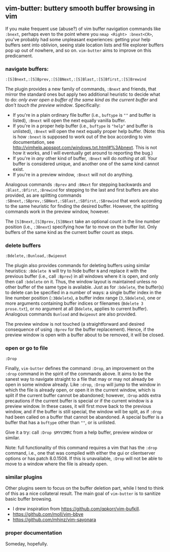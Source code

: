## vim-butter: buttery smooth buffer browsing in vim

If you make frequent use (abuse?) of vim buffer navigation commands like `:bnext`,
perhaps even to the point where you `nmap <Right> :bnext<CR>`, you've probably had some
unpleasant experiences: getting your help buffers sent into oblivion, seeing stale
location lists and file explorer buffers pop up out of nowhere, and so on. `vim-butter`
aims to improve on this predicament.

### navigate buffers:
`:[S]Bnext,:[S]Bprev,:[S]BNext,:[S]Blast,:[S]Bfirst,:[S]Brewind`

The plugin provides a new family of commands, `:Bnext` and friends, that mirror the
standard ones but apply two additional heuristic to decide what to do: _only ever open
a buffer of the same kind as the current buffer_ and _don't touch the preview window_.
Specifically:
* If you're in a plain ordinary file buffer (i.e., `buftype` is `""` and buffer is
  listed), `:Bnext` will open the next equally vanilla buffer.
* If you're in a proper help buffer (i.e., `buftype` is `"help"` and  buffer is
  unlisted), `:Bnext` will open the next equally proper help buffer. (Note: this is how
  `:bnext` is supposed to work out of the box according to vim documentation, see
  http://vimhelp.appspot.com/windows.txt.html#%3Abnext. This is not how it works, and
  I will eventually get around to reporting the bug.)
* If you're in _any_ other kind of buffer, `:Bnext` will do _nothing at all_. Your
  buffer is considered unique, and another one of the same kind cannot exist.
* If you're in a preview window, `:Bnext` will not do anything.

Analogous commands `:Bprev` and `:BNext` for stepping backwards and
`:Blast,:Bfirst,:Brewind` for stepping to the last and first buffers are also provided,
as are splitting commands `:SBnext,:SBprev,:SBNext,:SBlast,:SBfirst,:SBrewind` that work
according to the same heuristic for finding the desired buffer. However, the splitting
commands work in the preview window, however.

The `[S]Bnext,[S]Bprev,[S]BNext` take an optional count in the line number position
(i.e., `:3Bnext`) specifying how far to move on the buffer list. Only buffers of the
same kind as the current buffer count as steps.

### delete buffers
`:Bdelete,:Bunload,:Bwipeout`

The plugin also provides commands for deleting buffers using similar heuristics:
`:Bdelete N` will try to hide buffer `N` and replace it with the previous buffer (i.e.,
call `:Bprev`) in all windows where it is open, and only then call `:bdelete` on it.
Thus, the window layout is maintained unless no other buffer of the same type is
available. Just as for `:bdelete`, the buffer(s) to delete can be specified in a number
of ways: a single buffer index in the line number position (`:3Bdelete`), a buffer index
range (`3,5Bdelete`), one or more arguments containing buffer indices or filenames
(`Bdelete 3 prose.txt`), or no argument at all (`Bdelete`, applies to current buffer).
Analogous commands `Bunload` and `Bwipeout` are also provided.

The preview window is not touched (a straightforward and desired consequence of using
`:Bprev` for the buffer replacement). Hence, if the preview window is open with a buffer
about to be removed, it will be closed.

### open or go to file
`:Drop`

Finally, `vim-butter` defines the command `:Drop`, an improvement on the `:drop` command
in the spirit of the commands above. It aims to be the sanest way to navigate straight
to a file that may or may not already be open in some window already. Like `:drop`,
`:Drop` will jump to the window in which the file is already open, or open it in the
current window, which is split if the current buffer cannot be abandoned; however,
`:Drop` adds extra precautions if the current buffer is special or if the current window
is a preview window. In these cases, it will first move back to the previous window, and
if the buffer is still special, the window will be split, as if `:drop` had been called
on a buffer that cannot be abandoned. A special buffer is a buffer that has a `buftype`
other than `""`, or is unlisted.

Give it a try: call `:Drop $MYVIMRC` from a help buffer, preview window or similar.

Note: full functionality of this command requires a vim that has the `:drop` command,
i.e., one that was compiled with either the gui or clientserver options or has patch
8.0.1508. If this is unavailable, `:Drop` will not be able to move to a window where the
file is already open.

### similar plugins

Other plugins seem to focus on the buffer deletion part, while I tend to think of this
as a nice collateral result. The main goal of `vim-butter` is to sanitize basic buffer
browsing.

* I drew inspiration from https://github.com/qpkorr/vim-bufkill.
* https://github.com/moll/vim-bbye
* https://github.com/mhinz/vim-sayonara

### proper documentation

Someday, hopefully.
